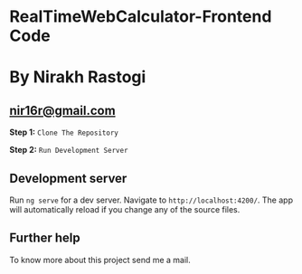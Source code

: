 # RealTimeWebCalculator-Frontend Code
# By Nirakh Rastogi
## nir16r@gmail.com

**Step 1:** `Clone The Repository`

**Step 2:** ` Run Development Server `

## Development server

Run `ng serve` for a dev server. Navigate to `http://localhost:4200/`. The app will automatically reload if you change any of the source files.

## Further help

To know more about this project send me a mail.
